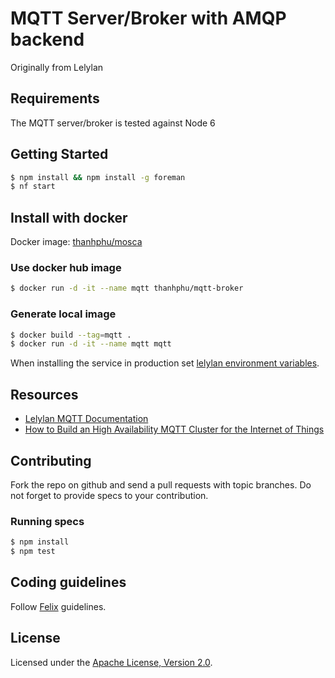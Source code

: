 # MQTT Server/Broker with AMQP backend
Originally from Lelylan
## Requirements

The MQTT server/broker is tested against Node 6

## Getting Started

```bash
$ npm install && npm install -g foreman
$ nf start
```

## Install with docker
Docker image: [thanhphu/mosca](https://hub.docker.com/r/thanhphu/mosca/)

### Use docker hub image
```bash
$ docker run -d -it --name mqtt thanhphu/mqtt-broker
```

### Generate local image
```bash
$ docker build --tag=mqtt .
$ docker run -d -it --name mqtt mqtt
```

When installing the service in production set [lelylan environment variables](https://github.com/lelylan/lelylan/blob/master/README.md#production).


## Resources

* [Lelylan MQTT Documentation](http://dev.lelylan.com/api#api-physical-mqtt)
* [How to Build an High Availability MQTT Cluster for the Internet of Things](https://medium.com/@lelylan/how-to-build-an-high-availability-mqtt-cluster-for-the-internet-of-things-8011a06bd000)

## Contributing

Fork the repo on github and send a pull requests with topic branches.
Do not forget to provide specs to your contribution.

### Running specs

```bash
$ npm install
$ npm test
```

## Coding guidelines

Follow [Felix](http://nodeguide.com/style.html) guidelines.

## License

Licensed under the [Apache License, Version 2.0](http://www.apache.org/licenses/LICENSE-2.0).
